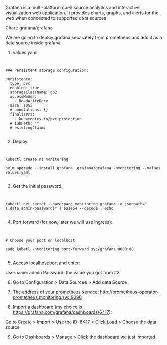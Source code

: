 Grafana is a multi-platform open source analytics and interactive visualization web application. It provides charts, graphs, and alerts for the web when connected to supported data sources

Chart: grafana/grafana

We are going to deploy grafana separately from prometheus and add it as a data source inside grafana.

1.  values.yaml: 

<pre><code>

### Persistent storage configuration:

persistence:
  type: pvc
  enabled: true
  storageClassName: gp2
  accessModes:
    - ReadWriteOnce
  size: 10Gi
  # annotations: {}
  finalizers:
    - kubernetes.io/pvc-protection
  # subPath: ""
  # existingClaim:

</code></pre>

2. Deploy: 

<pre><code>

kubectl create ns monitoring

helm upgrade --install grafana  grafana/grafana -nmonitoring --values values.yaml

</code></pre>

3. Get the initial password: 

<pre><code>

kubectl get secret --namespace monitoring grafana -o jsonpath="{.data.admin-password}" | base64 --decode ; echo

</code></pre>

4. Port forward (for now, later we will use ingress): 

<pre><code>

# Choose your port on localhost
 
sudo kubetl -nmonitoring port-forward svc/grafana 8000:80

</code></pre>

5. Access localhost:port and enter: 

Username: admin
Password: the value you got from #3

6. Go to Configuration > Data Sources > Add data Source

7. The address of your prometheus service: http://prometheus-operator-prometheus.monitoring.svc:9090

8. Import a dashboard (my choice is https://grafana.com/grafana/dashboards/6417):

Go to Create > Import > Use the ID: 6417 > Click Load > Choose the data source 

9. Go to Dashboards > Manage > Click the dashboard we just imported